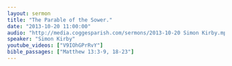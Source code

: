 ```yaml
---
layout: sermon
title: "The Parable of the Sower."
date: "2013-10-20 11:00:00"
audio: "http://media.coggesparish.com/sermons/2013-10-20 Simon Kirby.mp3"
speaker: "Simon Kirby"
youtube_videos: ["V9IOhGPrRvY"]
bible_passages: ["Matthew 13:3-9, 18-23"]
---
```

